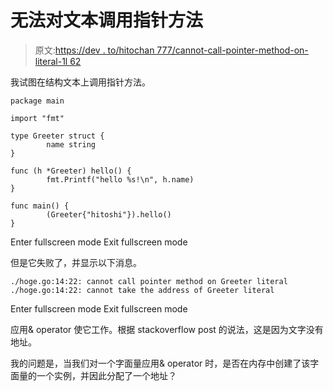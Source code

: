 # 无法对文本调用指针方法

> 原文:[https://dev . to/hitochan 777/cannot-call-pointer-method-on-literal-1l 62](https://dev.to/hitochan777/cannot-call-pointer-method-on-literal-1l62)

我试图在结构文本上调用指针方法。

```
package main

import "fmt"

type Greeter struct {
        name string
}

func (h *Greeter) hello() {
        fmt.Printf("hello %s!\n", h.name)
}

func main() {
        (Greeter{"hitoshi"}).hello()
} 
```

Enter fullscreen mode Exit fullscreen mode

但是它失败了，并显示以下消息。

```
./hoge.go:14:22: cannot call pointer method on Greeter literal
./hoge.go:14:22: cannot take the address of Greeter literal 
```

Enter fullscreen mode Exit fullscreen mode

应用& operator 使它工作。根据 stackoverflow post 的说法，这是因为文字没有地址。

我的问题是，当我们对一个字面量应用& operator 时，是否在内存中创建了该字面量的一个实例，并因此分配了一个地址？